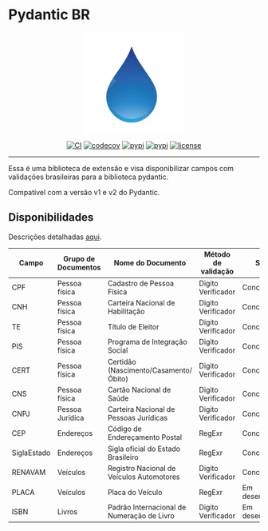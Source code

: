 # Pydantic BR

<p align="center">
    <img src="https://raw.githubusercontent.com/scjorge/pydantic_br/master/docs/assets/logo.png" width='200'/>
</p>

<center>

[![CI](https://github.com/scjorge/pydantic_br/workflows/CI/badge.svg?event=push)](https://github.com/scjorge/pydantic_br/actions)
[![codecov](https://codecov.io/gh/scjorge/pydantic_br/branch/master/graph/badge.svg?token=1XVEXSBU69)](https://codecov.io/gh/scjorge/pydantic_br)
[![pypi](https://img.shields.io/pypi/v/pydantic-br)](https://pypi.org/project/pydantic-br/)
[![pypi](https://img.shields.io/pypi/pyversions/pydantic-br)](https://pypi.org/project/pydantic-br/)
[![license](https://img.shields.io/pypi/l/pydantic-br)](https://github.com/scjorge/pydantic_br/blob/master/LICENSE)

</center>

---


Essa é uma biblioteca de extensão e visa disponibilizar campos com validações brasileiras para a biblioteca pydantic.

Compatível com a versão v1 e v2 do Pydantic.



## Disponibilidades

Descrições detalhadas [aqui](usage/descriptions.md).

| Campo | Grupo de Documentos | Nome do Documento | Método de validação | Situação
|---|---|---|---|---|
| CPF | Pessoa física | Cadastro de Pessoa Física | Digito Verificador | Concluído
| CNH | Pessoa física | Carteira Nacional de Habilitação | Digito Verificador | Concluído
| TE | Pessoa física  | Título de Eleitor | Digito Verificador | Concluído
| PIS | Pessoa física  | Programa de Integração Social | Digito Verificador | Concluído
| CERT | Pessoa física  | Certidão (Nascimento/Casamento/Óbito) | Digito Verificador | Concluído
| CNS | Pessoa física  | Cartão Nacional de Saúde | Digito Verificador | Concluído
| CNPJ | Pessoa Jurídica | Carteira Nacional de Pessoas Jurídicas | Digito Verificador | Concluído
| CEP | Endereços  | Código de Endereçamento Postal | RegExr | Concluído
| SiglaEstado | Endereços  | Sigla oficial do Estado Brasileiro  | RegExr | Concluído
| RENAVAM | Veículos | Registro Nacional de Veículos Automotores | Digito Verificador | Concluído
| PLACA | Veículos | Placa do Veículo | RegExr | Em desenvolvimento
| ISBN | Livros | Padrão Internacional de Numeração de Livro | Digito Verificador | Em desenvolvimento
